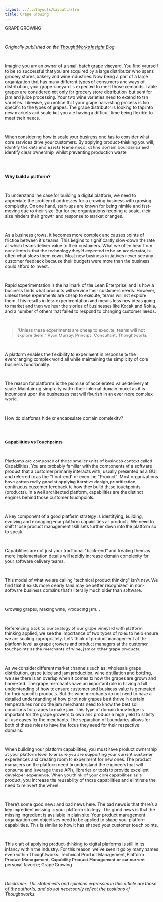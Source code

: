 ```yaml
---
layout: ../../layouts/Layout.astro
title: Grape Growing
---
```

GRAPE GROWING

<br>

_Originally published on the [ThoughtWorks Insight Blog](https://www.thoughtworks.com/insights/blog/grape-growing-applying-product-thinking-digital-platforms)_

<br>

Imagine you are an owner of a small batch grape vineyard. You find yourself to be so successful that you are acquired by a large distributor who spans grocery stores, bakery and wine industries. Now being a part of a large organization that has many different types of consumers and ways of distribution, your grape vineyard is expected to meet those demands. Table grapes are considered not only for grocery store distribution, but sent for jam and juice processing. Your two wine varieties need to extend to ten varieties. Likewise, you notice that your grape harvesting process is too specific to the types of grapes. The grape distributor is looking to tap into new markets and scale but you are having a difficult time being flexible to meet their needs.  

<br>

When considering how to scale your business one has to consider what core services drive your customers. By applying product-thinking you will; identify the data and assets teams need, define domain boundaries and identify clear ownership, whilst preventing production waste.


<br><br>

**Why build a platform?**

<br>

To understand the case for building a digital platform, we need to appreciate the problem it addresses for a growing business with growing complexity. On one hand, start-ups are known for being nimble and fast-moving due to their size. But for the organizations needing to scale, their size hinders their growth and response to market changes.

<br>

As a business grows, it becomes more complex and causes points of friction between it's teams. This begins to significantly slow-down the rate at which teams deliver value to their customers. What we often hear from our clients is that the technology they’d expected to be an accelerator, is often what slows them down. Most new business initiatives never see any customer feedback because their budgets were more than the business could afford to invest.

<br>

Rapid experimentation is the hallmark of the Lean Enterprise, and is how a business finds what products will service their customers needs. However, unless these experiments are cheap to execute, teams will not explore them. This results in less experimentation and means less new ideas going to market and then we hear the stories of businesses like Kodak and Nokia, and a number of others that failed to respond to changing customer needs.

<br>

> “Unless these experiments are cheap to execute, teams will not explore them.”
> Ryan Murray, Principal Consultant, Thoughtworks

<br>

A platform enables the flexibility to experiment in response to the everchanging complex world all while maintaining the simplicity of core business functionality.

<br>

The reason for platforms is the promise of accelerated value delivery at scale. Maintaining simplicity within their internal domain model as it is incumbent upon the businesses that will flourish in an ever more complex world.

<br>

How do platforms hide or encapsulate domain complexity?

<br><br>

**Capabilities vs Touchpoints**

<br>

Platforms are composed of these smaller units of business context called Capabilities. You are probably familiar with the components of a software product that a customer primarily interacts with, usually presented as a GUI and referred to as the "front-end" or even the "Product". Most organizations have gotten really good at applying iterative design, prioritization, continuous customer feedback to how they build these touchpoints (products). In a well architected platform, capabilities are the distinct engines behind those customer touchpoints.

<br>

A key component of a good platform strategy is identifying, building, evolving and managing your platform capabilities as products. We need to shift those product management skill sets further down into the platform so to speak.

<br>

Capabilities are not just your traditional "back-end" and treating them as mere implementation details will rapidly increase domain complexity for your software delivery teams.

<br>

This model of what we are calling "technical product thinking" isn't new. We find that it exists more clearly (and may be better recognized) in non-software business domains that's literally much older than software.

<br>

Growing grapes, Making wine, Producing jam...

<br>

Referencing back to our analogy of our grape vineyard with platform thinking applied, we see the importance of two types of roles to help ensure we are scaling appropriately. Let’s think of product management at the platform level as grape growers and product managers at the customer touchpoints as the merchants of wine, jam or other grape products.

<br>

As we consider different market channels such as: wholesale grape distribution, grape juice and jam production, wine distillation and bottling, we see there is an overlap when it comes to how the grapes are grown and harvested. The grape merchants have an important role in having a full understanding of how to ensure customer and business value is generated for their specific products. But the wine merchants do not need to have a detailed understanding of how pinot noir grapes best thrive in certain temperatures nor do the jam merchants need to know the best soil conditions for grapes to make jam. This type of domain knowledge is important for the grape growers to own and produce a high yield to satisfy all use cases for the merchants. The separation of boundaries allows for both of these roles to have the focus they need for their respective domains.

<br>

When building your platform capabilities, you must have product ownership at your platform level to ensure you are supporting your current customer experiences and creating room to experiment for new ones. The product managers on the platform need to understand the engineers that will consume and leverage these APIs, libraries or tools to provide excellent developer experience. When you think of your core capabilities as a product, you increase the reusability of those capabilities and eliminate the need to reinvent the wheel.

<br>

There’s some good news and bad news here. The bad news is that there’s a key ingredient missing in your platform strategy. The good news is that the missing ingredient is available in plain site. Your product management organization and objectives need to be applied to shape your platform capabilities. This is similar to how it has shaped your customer touch points.

<br>

This craft of applying product-thinking to digital platforms is still in its infancy within the industry. For this reason, we’ve seen it go by many names even within Thoughtworks: Technical Product Management, Platform Product Management, Capability Product Management or our current personal favorite; Grape Growing.

<br>

_Disclaimer: The statements and opinions expressed in this article are those of the author(s) and do not necessarily reflect the positions of Thoughtworks._
